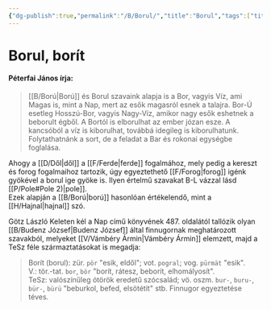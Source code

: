 ```yaml
---
{"dg-publish":true,"permalink":"/B/Borul/","title":"Borul","tags":["titleandheadingonedontmatch","Götz"],"created":"2024-04-21T12:46","updated":"2024-10-24T22:18"}
---
```



# Borul, borít

#### Péterfai János írja:

> [[B/Ború\|Ború]] és Borul szavaink alapja is a Bor, vagyis Víz, ami Magas is, mint a Nap, mert az esők magasról esnek a talajra. Bor-Ú esetleg Hosszú-Bor, vagyis Nagy-Víz, amikor nagy esők eshetnek a beborult égből. A Bortól is elborulhat az ember józan esze. A kancsóból a víz is kiborulhat, továbbá idegileg is kiborulhatunk. Folytathatnánk a sort, de a feladat a Bar és rokonai egységbe foglalása.  

Ahogy a [[D/Dől\|dől]] a [[F/Ferde\|ferde]] fogalmához, mely pedig a kereszt és forog fogalmaihoz tartozik, úgy egyeztethető [[F/Forog\|forog]] igénk gyökével a borul ige gyöke is. Ilyen értelmű szavakat B-L vázzal lásd [[P/Pole#Pole 2)\|pole]].  
Ezek alapján a [[B/Ború\|ború]] hasonlóan értékelendő, mint a [[H/Hajnal\|hajnal]] szó.  

Götz László Keleten kél a Nap című könyvének 487. oldalától tallózik olyan [[B/Budenz József\|Budenz József]] által finnugornak meghatározott szavakból, melyeket [[V/Vámbéry Ármin\|Vámbéry Ármin]] elemzett, majd a TeSz féle származtatásokat is megadja:  
> Borít (borul): zür. `pör` "esik, eldől"; vot. `pogral`; vog. `pūrmät` "esik".  
> V.: tör.-tat. `bor`, `bör` "borít, rátesz, beborít, elhomályosít".  
> TeSz: valószínűleg ótörök eredetű szócsalád; vö. oszm. `bur-`, `buru-`, `bür-`, `bürü` "beburkol, befed, elsötétít" stb. Finnugor egyeztetése téves.  